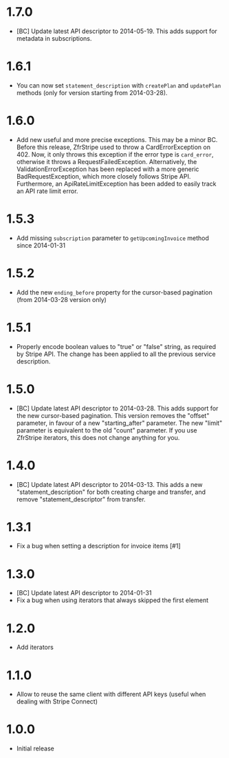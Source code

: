 # 1.7.0

* [BC] Update latest API descriptor to 2014-05-19. This adds support for metadata in subscriptions.

# 1.6.1

* You can now set `statement_description` with `createPlan` and `updatePlan` methods (only for version starting
from 2014-03-28).

# 1.6.0

* Add new useful and more precise exceptions. This may be a minor BC. Before this release, ZfrStripe used to throw
a CardErrorException on 402. Now, it only throws this exception if the error type is `card_error`, otherwise it
throws a RequestFailedException. Alternatively, the ValidationErrorException has been replaced with a more generic
BadRequestException, which more closely follows Stripe API. Furthermore, an ApiRateLimitException has been added to
easily track an API rate limit error.

# 1.5.3

* Add missing `subscription` parameter to `getUpcomingInvoice` method since 2014-01-31

# 1.5.2

* Add the new `ending_before` property for the cursor-based pagination (from 2014-03-28 version only)

# 1.5.1

* Properly encode boolean values to "true" or "false" string, as required by Stripe API. The change has been applied
to all the previous service description.

# 1.5.0

* [BC] Update latest API descriptor to 2014-03-28. This adds support for the new cursor-based pagination. This version
removes the "offset" parameter, in favour of a new "starting_after" parameter. The new "limit" parameter is equivalent
to the old "count" parameter. If you use ZfrStripe iterators, this does not change anything for you.

# 1.4.0

* [BC] Update latest API descriptor to 2014-03-13. This adds a new "statement_description" for both creating charge and
transfer, and remove "statement_descriptor" from transfer.

# 1.3.1

* Fix a bug when setting a description for invoice items [#1]

# 1.3.0

* [BC] Update latest API descriptor to 2014-01-31
* Fix a bug when using iterators that always skipped the first element

# 1.2.0

* Add iterators

# 1.1.0

* Allow to reuse the same client with different API keys (useful when dealing with Stripe Connect)

# 1.0.0

* Initial release
